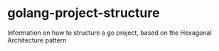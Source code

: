 # golang-project-structure
Information on how to structure a go project, based on the Hexagonal Architecture pattern

